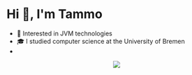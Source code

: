 # Hi 👋, I'm Tammo

+ 🔎 Interested in JVM technologies
+ 🎓 I studied computer science at the University of Bremen
+ 
<p align="center">
  <img src="https://github-readme-stats.vercel.app/api?username=Tammo0987&show_icons=true&include_all_commits=true&hide_rank=true&bg_color=292929&text_color=e8e8e8&card_width=400px&hide_title=true)">
</p>
